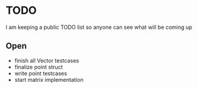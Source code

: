 # TODO

I am keeping a public TODO list so anyone can see what will be coming up 

## Open

- finish all Vector testcases
- finalize point struct
- write point testcases
- start matrix implementation